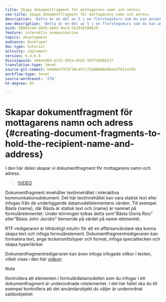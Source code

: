 ```yaml
---
title: Skapa dokumentfragment för mottagarens namn och adress
seo-title: Skapa dokumentfragment för mottagarens namn och adress
description: 'Detta är en del av 5 i en flerstegskurs som du kan använda för att skapa ditt första interaktiva kommunikationsdokument. I den här delen skapar vi dokumentfragment för mottagarens namn och adress. '
seo-description: 'Detta är en del av 5 i en flerstegskurs som du kan använda för att skapa ditt första interaktiva kommunikationsdokument. I den här delen skapar vi dokumentfragment för mottagarens namn och adress. '
uuid: 689931e4-a026-4e62-9acd-552918180819
feature: interaktiv kommunikation
topics: development
audience: developer
doc-type: tutorial
activity: implement
version: 6.4,6.5
discoiquuid: 404eed65-ec55-492a-85b5-59773896b217
translation-type: tm+mt
source-git-commit: b040bdf97df39c45f175288608e965e5f0214703
workflow-type: tm+mt
source-wordcount: '278'
ht-degree: 0%

---
```



# Skapar dokumentfragment för mottagarens namn och adress {#creating-document-fragments-to-hold-the-recipient-name-and-address}

I den här delen skapar vi dokumentfragment för mottagarens namn och adress.

>[!VIDEO](https://video.tv.adobe.com/v/22350/?quality=9&learn=on)

Dokumentfragment innehåller textinnehållet i interaktiva kommunikationsdokument. Det här textinnehållet kan vara statisk text eller infogas från de underliggande datamodellelementens värden. Till exempel Bästa {name}, där Bästa är statisk text och {name} är namnet på formulärelementet. Under körningen tolkas detta som&quot;Bästa Gloria Rios&quot; eller&quot;Bästa John Jacobs&quot; beroende på värdet på name-elementet.

RTF-redigeraren är tillräckligt intuitiv för att en affärsanvändare ska kunna skapa text och infoga formulärelement. Dokumentfragmentredigeraren kan formatera text, ange teckensnittstyper och format, infoga specialtecken och skapa hyperlänkar.

Dokumentfragmentredigeraren kan även infoga infogade villkor i texten, vilket visas i den här [videon](https://helpx.adobe.com/experience-manager/kt/forms/using/editing-improvements-correspondence-mgmt-feature-video-use.html)

>[!NOTE]
>
>Kontrollera att elementen i formulärdatamodellen som du infogar i ett dokumentfragment är underordnade rotelementet. I det här fallet ska du till exempel kontrollera att det användarobjekt du väljer är underordnat saldoobjektet

